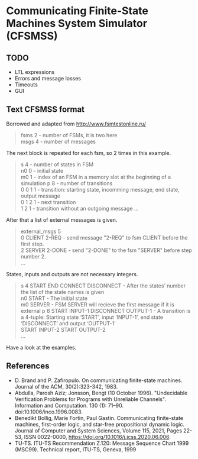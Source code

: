 # Communicating Finite-State Machines System Simulator (CFSMSS)

## TODO

- LTL expressions
- Errors and message losses
- Timeouts
- GUI

## Text CFSMSS format

Borrowed and adapted from <http://www.fsmtestonline.ru/>
>fsms 2 - number of FSMs, it is two here  
msgs 4 - number of messages

The next block is repeated for each fsm, so 2 times in this example.

>s 4 - number of states in FSM  
n0 0 - initial state  
m0 1 - index of an FSM in a memory slot at the beginning of a simulation
p 8 - number of transitions  
0 0 1 1 - transition: starting state, incomming message, end state, output message  
0 1 2 1 - next transition  
1 2 1 - transition without an outgoing message
...

After that a list of external messages is given.

>external_msgs 5  
0 CLIENT 2-REQ - send message "2-REQ" to fsm CLIENT before the first step.  
2 SERVER 2-DONE - send "2-DONE" to the fsm "SERVER" before step number 2.  
...

States, inputs and outputs are not necessary integers.
>s 4 START END CONNECT DISCONNECT - After the states’ number the list of the state names is given  
n0 START - The initial state  
m0 SERVER - FSM SERVER will recieve the first message if it is external
p 8
START INPUT-1 DISCONNECT OUTPUT-1 - A transition is a 4-tuple: Starting state ‘START’, input ‘INPUT-1’, end state ‘DISCONNECT’ and output ‘OUTPUT-1'  
START INPUT-2 START OUTPUT-2  
...

Have a look at the examples.

## References

- D. Brand and P. Zafiropulo. On communicating finite-state machines. Journal of the ACM, 30(2):323-342, 1983.
- Abdulla, Parosh Aziz; Jonsson, Bengt (10 October 1996). "Undecidable Verification Problems for Programs with Unreliable Channels". Information and Computation. 130 (1): 71–90. doi:10.1006/inco.1996.0083.
- Benedikt Bollig, Marie Fortin, Paul Gastin. Communicating finite-state machines, first-order logic, and star-free propositional dynamic logic. Journal of Computer and System Sciences, Volume 115, 2021, Pages 22-53, ISSN 0022-0000, <https://doi.org/10.1016/j.jcss.2020.06.006>.
- TU-TS. ITU-TS Recommendation Z.120: Message Sequence Chart 1999 (MSC99). Technical report, ITU-TS, Geneva, 1999
